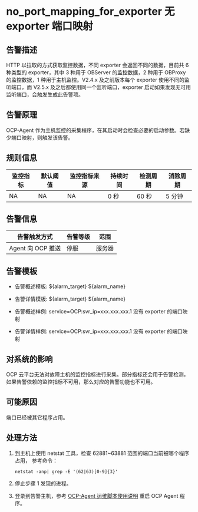 no_port_mapping_for_exporter 无 exporter 端口映射 
=================================================================



**告警描述** 
-----------------------------

HTTP 以拉取的方式获取监控数据，不同 exporter 会返回不同的数据，目前共 6 种类型的 exporter，其中 3 种用于 OBServer 的监控数据，2 种用于 OBProxy 的监控数据，1 种用于主机监控。V2.4.x 及之前版本每个 exporter 使用不同的监听端口，而 V2.5.x 及之后都使用同一个监听端口，exporter 启动如果发现无可用监听端口，会触发生成此告警项。

告警原理 
-------------------------

OCP-Agent 作为主机监控的采集程序，在其启动时会检查必要的启动参数。若缺少端口映射，则触发该告警。

**规则信息** 
-----------------------------



| 监控指标 | 默认阈值 | 监控指标来源 | 持续时间 | 检测周期 | 消除周期 |
|------|------|--------|------|------|------|
| NA   | NA   | NA     | 0 秒  | 60 秒 | 5 分钟 |



**告警信息** 
-----------------------------



|     告警触发方式     | 告警等级 | 范围  |
|----------------|------|-----|
| Agent 向 OCP 推送 | 停服   | 服务器 |



**告警模板** 
-----------------------------

* 告警概述模板: ${alarm_target} ${alarm_name}

  

* 告警详情模板: ${alarm_target} ${alarm_name}

  

* 告警概述样例: service=OCP:svr_ip=xxx.xxx.xxx.1 没有 exporter 的端口映射

  

* 告警详情样例: service=OCP:svr_ip=xxx.xxx.xxx.1 没有 exporter 的端口映射

  




**对系统的影响** 
-------------------------------

OCP 云平台无法对故障主机的监控指标进行采集。部分指标还会用于告警检测，如果告警依赖的监控指标不可用，那么对应的告警功能也不可用。

**可能原因** 
-----------------------------

端口已经被其它程序占用。

**处理方法** 
-----------------------------

1. 到主机上使用 netstat 工具，检查 62881\~63881 范围的端口当前被哪个程序占用， 参考命令： 

   ```unknow
   netstat -anp| grep -E '(62|63)[0-9]{3}'
   ```

   

2. 停止步骤 1 发现的进程。

   

3. 登录到告警主机，参考 [OCP-Agent 运维脚本使用说明](../4.alarm-appendix/4.use-ocp-agent-scripts.md) 重启 OCP Agent 程序。

   



